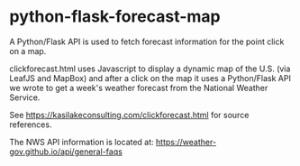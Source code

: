 # python-flask-forecast-map
A Python/Flask API is used to fetch forecast information for the point click on a map.

clickforecast.html uses Javascript to display a dynamic map of the U.S. (via LeafJS and MapBox) and after a click on the map it uses a Python/Flask API we wrote to get a week's weather forecast from the National Weather Service.

See https://kasilakeconsulting.com/clickforecast.html for source references.

The NWS API information is located at: https://weather-gov.github.io/api/general-faqs
